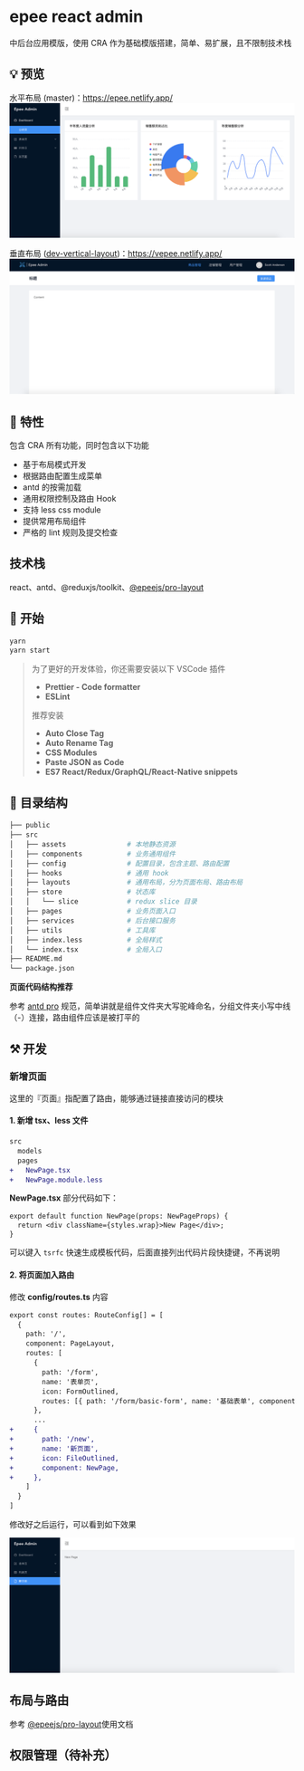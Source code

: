 # epee react admin

中后台应用模版，使用 CRA 作为基础模版搭建，简单、易扩展，且不限制技术栈

## 💡 预览

水平布局 (master)：<https://epee.netlify.app/> ![hlayout](https://raw.githubusercontent.com/dobble11/aseets/master/hlayout.png)

垂直布局 ([dev-vertical-layout](https://github.com/dobble11/epee-react-admin-ts/tree/dev-vertical-layout))：<https://vepee.netlify.app/> ![vlayout](https://raw.githubusercontent.com/dobble11/aseets/master/vlayout.png)

## 🚀 特性

包含 CRA 所有功能，同时包含以下功能

- 基于布局模式开发
- 根据路由配置生成菜单
- antd 的按需加载
- 通用权限控制及路由 Hook
- 支持 less css module
- 提供常用布局组件
- 严格的 lint 规则及提交检查

## 技术栈

react、antd、@reduxjs/toolkit、[@epeejs/pro-layout](https://github.com/epeejs/react-components/tree/main/packages/pro-layout)

## 🏃 开始

```sh
yarn
yarn start
```

> 为了更好的开发体验，你还需要安装以下 VSCode 插件
>
> - **Prettier - Code formatter**
> - **ESLint**
>
> 推荐安装
>
> - **Auto Close Tag**
> - **Auto Rename Tag**
> - **CSS Modules**
> - **Paste JSON as Code**
> - **ES7 React/Redux/GraphQL/React-Native snippets**

## 🌳 目录结构

```sh
├── public
├── src
│   ├── assets               # 本地静态资源
│   ├── components           # 业务通用组件
│   ├── config               # 配置目录，包含主题、路由配置
│   ├── hooks                # 通用 hook
│   ├── layouts              # 通用布局，分为页面布局、路由布局
│   ├── store                # 状态库
│   │   └── slice            # redux slice 目录
│   ├── pages                # 业务页面入口
│   ├── services             # 后台接口服务
│   ├── utils                # 工具库
│   ├── index.less           # 全局样式
│   └── index.tsx            # 全局入口
├── README.md
└── package.json
```

**页面代码结构推荐**

参考 [antd pro](https://pro.ant.design/zh-CN/docs/folder/#%E9%A1%B5%E9%9D%A2%E4%BB%A3%E7%A0%81%E7%BB%93%E6%9E%84%E6%8E%A8%E8%8D%90) 规范，简单讲就是组件文件夹大写驼峰命名，分组文件夹小写中线（-）连接，路由组件应该是被打平的

## ⚒ 开发

### 新增页面

这里的『页面』指配置了路由，能够通过链接直接访问的模块

#### 1. 新增 tsx、less 文件

```diff
src
  models
  pages
+   NewPage.tsx
+   NewPage.module.less
```

**NewPage.tsx** 部分代码如下：

```tsx
export default function NewPage(props: NewPageProps) {
  return <div className={styles.wrap}>New Page</div>;
}
```

可以键入 `tsrfc` 快速生成模板代码，后面直接列出代码片段快捷键，不再说明

#### 2. 将页面加入路由

修改 **config/routes.ts** 内容

```diff
export const routes: RouteConfig[] = [
  {
    path: '/',
    component: PageLayout,
    routes: [
      {
        path: '/form',
        name: '表单页',
        icon: FormOutlined,
        routes: [{ path: '/form/basic-form', name: '基础表单', component: BasicForm }],
      },
      ...
+     {
+       path: '/new',
+       name: '新页面',
+       icon: FileOutlined,
+       component: NewPage,
+     },
    ]
  }
]
```

修改好之后运行，可以看到如下效果

![preview](https://raw.githubusercontent.com/dobble11/aseets/master/newpage.png)

## 布局与路由

参考 [@epeejs/pro-layout](https://github.com/epeejs/react-components/tree/main/packages/pro-layout)使用文档

## 权限管理（待补充）
